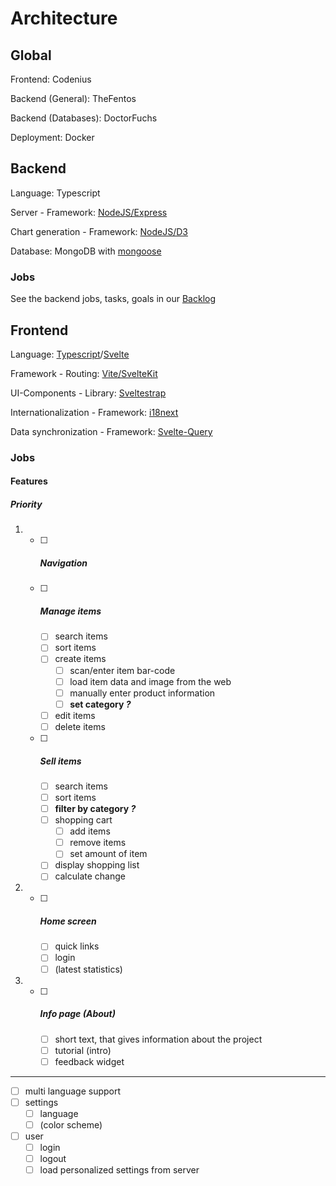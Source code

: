 # Architecture
## Global

Frontend: Codenius

Backend (General): TheFentos

Backend (Databases): DoctorFuchs


Deployment: Docker

## Backend

Language: Typescript

Server - Framework: [NodeJS/Express](https://expressjs.com/)

Chart generation - Framework: [NodeJS/D3](https://d3js.org/)

Database: MongoDB with [mongoose](https://mongoosejs.com/)

### Jobs

See the backend jobs, tasks, goals in our [Backlog](https://github.com/users/DoctorFuchs/projects/2/views/1)

## Frontend
Language: [Typescript](https://www.typescriptlang.org)/[Svelte](https://svelte.dev/)

Framework - Routing: [Vite/SvelteKit](https://kit.svelte.dev/)

UI-Components - Library: [Sveltestrap](https://github.com/bestguy/sveltestrap)

Internationalization - Framework: [i18next](https://i18next.com)

Data synchronization - Framework: [Svelte-Query](https://github.com/SvelteStack/svelte-query)

### Jobs

#### Features

##### Priority
1. 
    - [ ] ##### Navigation
      
    - [ ] ##### Manage items
      
        - [ ] search items
        - [ ] sort items
        - [ ] create items
          - [ ] scan/enter item bar-code
          - [ ] load item data and image from the web
          - [ ] manually enter product information
          - [ ] **set category *?***
        - [ ] edit items
        - [ ] delete items
        
    - [ ] ##### Sell items
        - [ ] search items
        - [ ] sort items
        - [ ] **filter by category *?***
        - [ ] shopping cart
            - [ ] add items
            - [ ] remove items
            - [ ] set amount of item
        - [ ] display shopping list
        - [ ] calculate change
    
2. 
    - [ ] ##### Home screen
        - [ ] quick links
        - [ ] login
        - [ ] (latest statistics)
3. 
    - [ ] ##### Info page (About)
        - [ ] short  text, that gives information about the project
        - [ ] tutorial (intro)
        - [ ] feedback widget
---
- [ ] multi language support
- [ ] settings
    - [ ] language
    - [ ] (color scheme)
- [ ] user
    - [ ] login
    - [ ] logout
    - [ ] load personalized settings from server